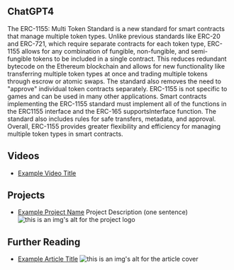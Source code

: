 ## ChatGPT4

The ERC-1155: Multi Token Standard is a new standard for smart contracts that manage multiple token types. Unlike previous standards like ERC-20 and ERC-721, which require separate contracts for each token type, ERC-1155 allows for any combination of fungible, non-fungible, and semi-fungible tokens to be included in a single contract. This reduces redundant bytecode on the Ethereum blockchain and allows for new functionality like transferring multiple token types at once and trading multiple tokens through escrow or atomic swaps. The standard also removes the need to "approve" individual token contracts separately. ERC-1155 is not specific to games and can be used in many other applications. Smart contracts implementing the ERC-1155 standard must implement all of the functions in the ERC1155 interface and the ERC-165 supportsInterface function. The standard also includes rules for safe transfers, metadata, and approval. Overall, ERC-1155 provides greater flexibility and efficiency for managing multiple token types in smart contracts.

## Videos

- [Example Video Title](https://www.youtube.com/watch?v=TDGq4aeevgY)

## Projects

- [Example Project Name](https://xxxx.xxx/xxxxx) Project Description (one sentence) ![this is an img's alt for the project logo](https://xxxx.xxx/project-logo.xxx)

## Further Reading

- [Example Article Title](https://xxxx.xxx/xxxxx) ![this is an img's alt for the article cover](https://xxxx.xxx/article-cover.xxx)

